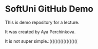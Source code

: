 # SoftUni GitHub Demo
This is demo repository for a lecture.

It was created by Aya Perchinkova.

It is not super simple.:((((((((((((((((((
